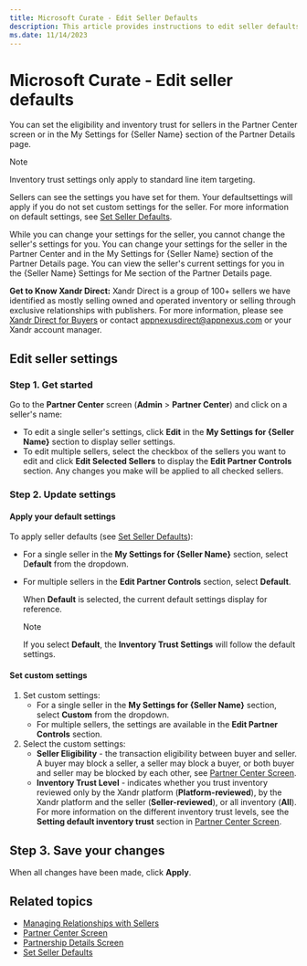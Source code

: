 ```yaml
---
title: Microsoft Curate - Edit Seller Defaults
description: This article provides instructions to edit seller defaults such as setting the eligibility and inventory trust for sellers.
ms.date: 11/14/2023 
---
```


# Microsoft Curate - Edit seller defaults

You can set the eligibility and inventory trust for sellers in the Partner Center screen or in the My Settings for {Seller Name} section of the Partner Details page.

> [!NOTE]
> Inventory trust settings only apply to standard line item targeting.

Sellers can see the settings you have set for them. Your defaultsettings will apply if you do not set custom settings for the seller. For more information on default settings, see [Set Seller Defaults](set-seller-defaults.md).

While you can change your settings for the seller, you cannot change the seller's settings for you. You can change your settings for the seller in the Partner Center and in the My Settings for {Seller Name} section of the Partner Details page. You can view the seller's current settings for you in the {Seller Name} Settings for Me section of the Partner Details page.

**Get to Know Xandr Direct:**
Xandr Direct is a group of 100+ sellers we have identified as mostly selling owned and operated inventory or selling through exclusive relationships with publishers. For more information, please see [Xandr Direct for Buyers](appnexus-direct-for-buyers.md) or contact [appnexusdirect@appnexus.com](mailto:appnexusdirect@appnexus.com) or your Xandr account manager.

## Edit seller settings

### Step 1. Get started

Go to the **Partner Center** screen (**Admin** \> **Partner Center**) and click on a seller's name:

- To edit a single seller's settings, click **Edit** in the **My Settings for {Seller Name}** section to display seller settings.
- To edit multiple sellers, select the checkbox of the sellers you want to edit and click **Edit Selected Sellers** to display the **Edit Partner Controls** section. Any changes you make will be applied to all checked sellers.

### Step 2. Update settings

#### Apply your default settings

To apply seller defaults (see [Set Seller Defaults](set-seller-defaults.md)):

- For a single seller in the **My Settings for {Seller Name}** section, select D**efault** from the dropdown.

- For multiple sellers in the **Edit Partner Controls** section, select **Default**.

  When **Default** is selected, the current default settings display for reference.
  
  > [!NOTE]
  > If you select **Default**, the **Inventory Trust Settings** will follow the default settings.

#### Set custom settings

1. Set custom settings:
    - For a single seller in the **My Settings for {Seller Name}** section, select **Custom** from the dropdown.
    - For multiple sellers, the settings are available in the **Edit Partner Controls** section.
1. Select the custom settings:
    - **Seller Eligibility** - the transaction eligibility between buyer and seller. A buyer may block a seller, a seller may block a buyer, or both buyer and seller may be blocked by each other, see [Partner Center Screen](partner-center-screen-buyer-view.md).
    - **Inventory Trust Level** - indicates whether you trust inventory reviewed only by the Xandr platform (**Platform-reviewed**), by the Xandr platform and the seller (**Seller-reviewed**), or all inventory (**All**). For more information on the different inventory trust levels, see the **Setting default inventory trust** section in [Partner Center Screen](partner-center-screen-buyer-view.md).

## Step 3. Save your changes

When all changes have been made, click **Apply**.

## Related topics

- [Managing Relationships with Sellers](./managing-relationships-with-sellers.md)
- [Partner Center Screen](./partner-center-screen-buyer-view.md)
- [Partnership Details Screen](./partnership-details-screen-buyer-view.md)
- [Set Seller Defaults](./set-seller-defaults.md)
